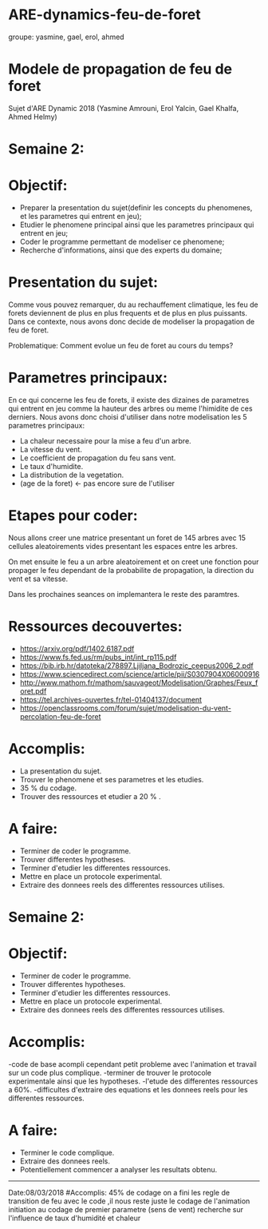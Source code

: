 # ARE-dynamics-feu-de-foret
groupe: yasmine, gael, erol, ahmed
# Modele de propagation de feu de foret
Sujet d'ARE Dynamic 2018 (Yasmine Amrouni, Erol Yalcin, Gael Khalfa, Ahmed Helmy)

# Semaine 2:
# Objectif:
- Preparer la presentation du sujet(definir les concepts du phenomenes, et les parametres qui entrent en jeu);
- Etudier le phenomene principal ainsi que les parametres principaux qui entrent en jeu; 
- Coder le programme permettant de modeliser ce phenomene;
- Recherche d'informations, ainsi que des experts du domaine;

# Presentation du sujet:

Comme vous pouvez remarquer, du au rechauffement climatique, les feu de forets deviennent de plus en plus frequents et de plus en plus puissants. Dans ce contexte, nous avons donc decide de modeliser la propagation de feu de foret.

Problematique: Comment evolue un feu de foret au cours du temps?

# Parametres principaux:

En ce qui concerne les feu de forets, il existe des dizaines de parametres qui entrent en jeu comme la hauteur des arbres ou meme l'himidite de ces derniers. Nous avons donc choisi d'utiliser dans notre modelisation les 5 parametres principaux: 

- La chaleur necessaire pour la mise a feu d'un arbre.
- La vitesse du vent.
- Le coefficient de propagation du feu sans vent.
- Le taux d'humidite.
- La distribution de la vegetation.
- (age de la foret) <- pas encore sure de l'utiliser

#  Etapes pour coder:

Nous allons creer une matrice presentant un foret de 145 arbres avec 15 cellules aleatoirements vides presentant les espaces entre les arbres.

On met ensuite le feu a un arbre aleatoirement et on creet une fonction pour propager le feu dependant de la probabilite de propagation, la direction du vent et sa vitesse. 

Dans les prochaines seances on implemantera le reste des paramtres. 

# Ressources decouvertes:
- https://arxiv.org/pdf/1402.6187.pdf
- https://www.fs.fed.us/rm/pubs_int/int_rp115.pdf
- https://bib.irb.hr/datoteka/278897.Ljiljana_Bodrozic_ceepus2006_2.pdf
- https://www.sciencedirect.com/science/article/pii/S0307904X06000916
- http://www.mathom.fr/mathom/sauvageot/Modelisation/Graphes/Feux_foret.pdf
- https://tel.archives-ouvertes.fr/tel-01404137/document
- https://openclassrooms.com/forum/sujet/modelisation-du-vent-percolation-feu-de-foret


# Accomplis:
- La presentation du sujet.
- Trouver le phenomene et ses parametres et les etudies.
- 35 % du codage.
- Trouver des ressources et etudier a 20 % .


# A faire:
- Terminer de coder le programme.
- Trouver differentes hypotheses.
- Terminer d'etudier les differentes ressources.
- Mettre en place un protocole experimental.
- Extraire des donnees reels des differentes ressources utilises.

# Semaine 2:
# Objectif:

- Terminer de coder le programme.
- Trouver differentes hypotheses.
- Terminer d'etudier les differentes ressources.
- Mettre en place un protocole experimental.
- Extraire des donnees reels des differentes ressources utilises.

# Accomplis:
 -code de base acompli cependant petit probleme avec l'animation et travail sur un code plus complique.
 -terminer de trouver le protocole experimentale ainsi que les hypotheses.
 -l'etude des differentes ressources a 60%.
 -difficultes d'extraire des equations et les donnees reels pour les differentes ressources.
 
 
# A faire:
- Terminer le code complique.
- Extraire des donnees reels.
- Potentiellement commencer a analyser les resultats obtenu.

_________________________________________________________________________________________________________________________________
Date:08/03/2018
#Accomplis:
45% de codage
on a fini les regle de transition de feu avec le code ,il nous reste juste le codage de l'animation
initiation au codage de premier parametre (sens de vent)
recherche sur l'influence de taux d'humidité et chaleur
